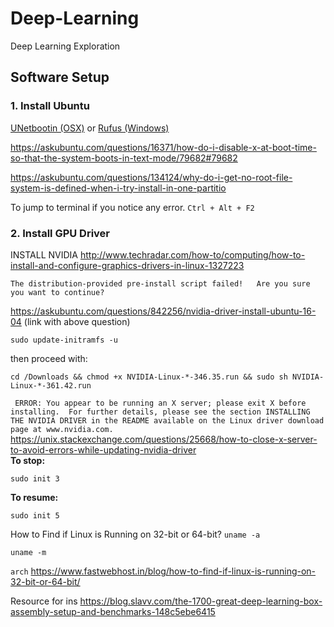 
# Deep-Learning
Deep Learning Exploration

## Software Setup

### 1. Install Ubuntu
[UNetbootin (OSX)](https://tutorials.ubuntu.com/tutorial/tutorial-create-a-usb-stick-on-macos#0) or [Rufus (Windows)](https://rufus.akeo.ie/) 


https://askubuntu.com/questions/16371/how-do-i-disable-x-at-boot-time-so-that-the-system-boots-in-text-mode/79682#79682

https://askubuntu.com/questions/134124/why-do-i-get-no-root-file-system-is-defined-when-i-try-install-in-one-partitio

To jump to terminal if you notice any error.
`Ctrl + Alt + F2`

### 2. Install GPU Driver
INSTALL NVIDIA
http://www.techradar.com/how-to/computing/how-to-install-and-configure-graphics-drivers-in-linux-1327223

`The distribution-provided pre-install script failed!  
Are you sure you want to continue?`

https://askubuntu.com/questions/842256/nvidia-driver-install-ubuntu-16-04 (link with above question)

`sudo update-initramfs -u`

then proceed with:

`cd /Downloads && chmod +x NVIDIA-Linux-*-346.35.run && sudo sh NVIDIA-Linux-*-361.42.run`

` ERROR: You appear to be running an X server; please exit X before installing.  For further details, please see the section INSTALLING THE NVIDIA DRIVER in the README available on the Linux driver download page at www.nvidia.com.`
https://unix.stackexchange.com/questions/25668/how-to-close-x-server-to-avoid-errors-while-updating-nvidia-driver         
**To stop:**

`sudo init 3`

**To resume:**

`sudo init 5`

How to Find if Linux is Running on 32-bit or 64-bit?
`uname -a`

`uname -m`

`arch`
https://www.fastwebhost.in/blog/how-to-find-if-linux-is-running-on-32-bit-or-64-bit/

Resource for ins
https://blog.slavv.com/the-1700-great-deep-learning-box-assembly-setup-and-benchmarks-148c5ebe6415
